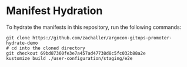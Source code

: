 # Manifest Hydration

To hydrate the manifests in this repository, run the following commands:

```shell
git clone https://github.com/zachaller/argocon-gitops-promoter-hydrate-demo
# cd into the cloned directory
git checkout 69bd87360fe3e7a457ad47738d8c5fc032b88a2e
kustomize build ./user-configuration/staging/e2e
```

